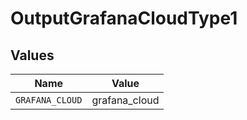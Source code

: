 # OutputGrafanaCloudType1


## Values

| Name            | Value           |
| --------------- | --------------- |
| `GRAFANA_CLOUD` | grafana_cloud   |